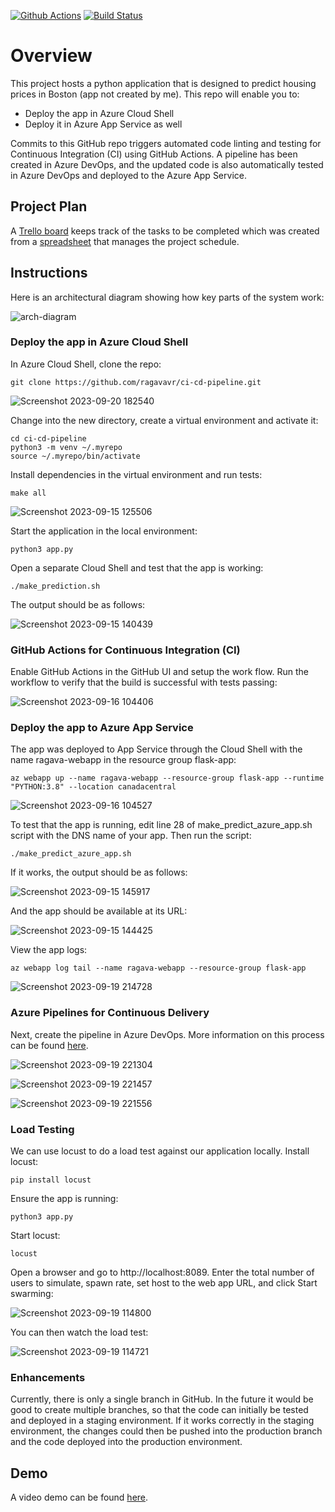 [![Github Actions](https://github.com/ragavavr/ci-cd-pipeline/actions/workflows/python-app.yml/badge.svg)](https://github.com/ragavavr/ci-cd-pipeline/actions/workflows/python-app.yml)
[![Build Status](https://dev.azure.com/vigneshrsr/python-flask-webapp/_apis/build/status%2Fragavavr.ci-cd-pipeline?branchName=main)](https://dev.azure.com/vigneshrsr/python-flask-webapp/_build/latest?definitionId=9&branchName=main)

# Overview

This project hosts a python application that is designed to predict housing prices in Boston (app not created by me). This repo will enable you to:

* Deploy the app in Azure Cloud Shell
* Deploy it in Azure App Service as well

Commits to this GitHub repo triggers automated code linting and testing for Continuous Integration (CI) using GitHub Actions. A pipeline has been created in Azure DevOps, and the updated code is also automatically tested in Azure DevOps and deployed to the Azure App Service.

## Project Plan
A [Trello board](https://trello.com/b/wibwCRbG/building-a-ci-cd-pipeline) keeps track of the tasks to be completed which was created from a [spreadsheet](https://docs.google.com/spreadsheets/d/1HAEk1q2HCSWkx1qMwjzDKG0kIgvKobVZ/edit#gid=1040777021) that manages the project schedule.

## Instructions
Here is an architectural diagram showing how key parts of the system work:

![arch-diagram](https://github.com/ragavavr/ci-cd-pipeline/assets/127974235/5aa27fef-6de1-44a7-baaf-523030c376c5)

### Deploy the app in Azure Cloud Shell
In Azure Cloud Shell, clone the repo:
```
git clone https://github.com/ragavavr/ci-cd-pipeline.git
```
![Screenshot 2023-09-20 182540](https://github.com/ragavavr/ci-cd-pipeline/assets/127974235/d70a54a6-874f-43dd-9bfc-866c4aff554e)


Change into the new directory, create a virtual environment and activate it:
```
cd ci-cd-pipeline
python3 -m venv ~/.myrepo
source ~/.myrepo/bin/activate
```
Install dependencies in the virtual environment and run tests:
```
make all
```
![Screenshot 2023-09-15 125506](https://github.com/ragavavr/ci-cd-pipeline/assets/127974235/e2866b7f-6cec-4f63-a8f3-e17c8e4c7a65)

Start the application in the local environment:
```
python3 app.py
```
Open a separate Cloud Shell and test that the app is working:
```
./make_prediction.sh
```
The output should be as follows:

![Screenshot 2023-09-15 140439](https://github.com/ragavavr/ci-cd-pipeline/assets/127974235/fde13eb8-30f7-4245-8102-e36661e38547)

### GitHub Actions for Continuous Integration (CI)
Enable GitHub Actions in the GitHub UI and setup the work flow. Run the workflow to verify that the build is successful with tests passing:

![Screenshot 2023-09-16 104406](https://github.com/ragavavr/ci-cd-pipeline/assets/127974235/d7c5bc19-e0f2-4748-b2ce-03bcaae04a8f)

### Deploy the app to Azure App Service
The app was deployed to App Service through the Cloud Shell with the name ragava-webapp in the resource group flask-app:
```
az webapp up --name ragava-webapp --resource-group flask-app --runtime "PYTHON:3.8" --location canadacentral
```
![Screenshot 2023-09-16 104527](https://github.com/ragavavr/ci-cd-pipeline/assets/127974235/65e14aea-2087-45ee-8ca5-a04e8c070cf0)

To test that the app is running, edit line 28 of make_predict_azure_app.sh script with the DNS name of your app. Then run the script:
```
./make_predict_azure_app.sh
```
If it works, the output should be as follows:

![Screenshot 2023-09-15 145917](https://github.com/ragavavr/ci-cd-pipeline/assets/127974235/94b7595d-bbf6-4d61-b2e1-b10ce964b0fa)

And the app should be available at its URL:

![Screenshot 2023-09-15 144425](https://github.com/ragavavr/ci-cd-pipeline/assets/127974235/0e4e2fda-0824-4513-b12a-cd5d386ff91e)

View the app logs:
```
az webapp log tail --name ragava-webapp --resource-group flask-app
```
![Screenshot 2023-09-19 214728](https://github.com/ragavavr/ci-cd-pipeline/assets/127974235/23d8c461-c916-4f9b-afee-f53d8b5e15be)

### Azure Pipelines for Continuous Delivery
Next, create the pipeline in Azure DevOps. More information on this process can be found [here](https://learn.microsoft.com/en-us/azure/devops/pipelines/ecosystems/python-webapp?view=azure-devops&WT.mc_id=udacity_learn-wwl).

![Screenshot 2023-09-19 221304](https://github.com/ragavavr/ci-cd-pipeline/assets/127974235/b459a6ba-d8d4-414f-a2d6-dd432dd6b68f)

![Screenshot 2023-09-19 221457](https://github.com/ragavavr/ci-cd-pipeline/assets/127974235/cc0f68fc-667e-4d6f-838f-728d5a42db54)

![Screenshot 2023-09-19 221556](https://github.com/ragavavr/ci-cd-pipeline/assets/127974235/29b34dc2-b970-4ec5-bb30-00b6a6138bfe)

### Load Testing
We can use locust to do a load test against our application locally. Install locust:
```
pip install locust
```
Ensure the app is running:
```
python3 app.py
```
Start locust:
```
locust
```
Open a browser and go to http://localhost:8089. Enter the total number of users to simulate, spawn rate, set host to the web app URL, and click Start swarming:

![Screenshot 2023-09-19 114800](https://github.com/ragavavr/ci-cd-pipeline/assets/127974235/149f3d4a-c9be-42f9-8c92-f7965133caed)

You can then watch the load test:

![Screenshot 2023-09-19 114721](https://github.com/ragavavr/ci-cd-pipeline/assets/127974235/b0edee93-8818-4bb1-9022-c66071c70bd1)

### Enhancements
Currently, there is only a single branch in GitHub. In the future it would be good to create multiple branches, so that the code can initially be tested and deployed in a staging environment. If it works correctly in the staging environment, the changes could then be pushed into the production branch and the code deployed into the production environment.

## Demo
A video demo can be found [here](https://www.youtube.com/watch?v=sQWyrFV62Sk).















